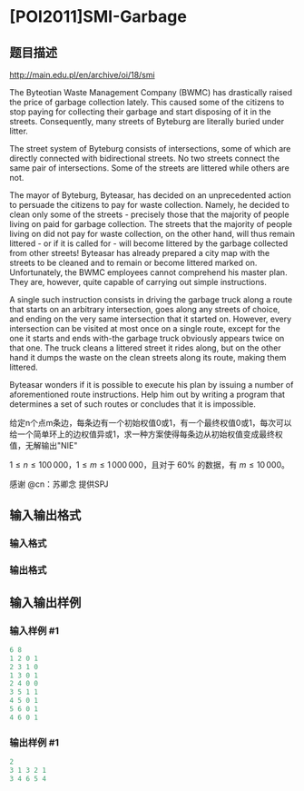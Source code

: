 # [POI2011]SMI-Garbage

## 题目描述

http://main.edu.pl/en/archive/oi/18/smi

The Byteotian Waste Management Company (BWMC) has drastically raised the price of garbage collection lately. This caused some of the citizens to stop paying for collecting their garbage and start disposing of it in the streets. Consequently, many streets of Byteburg are literally buried under litter.

The street system of Byteburg consists of intersections, some of which are directly connected with bidirectional streets. No two streets connect the same pair of intersections. Some of the streets are littered while others are not.

The mayor of Byteburg, Byteasar, has decided on an unprecedented action to persuade the citizens to pay for waste collection. Namely, he decided to clean only some of the streets - precisely those that the majority of people living on paid for garbage collection. The streets that the majority of people living on did not pay for waste collection, on the other hand, will thus remain littered - or if it is called for - will become littered by the garbage collected from other streets! Byteasar has already prepared a city map with the streets to be cleaned and to remain or become littered marked on. Unfortunately, the BWMC employees cannot comprehend his master plan. They are, however, quite capable of carrying out simple instructions.

A single such instruction consists in driving the garbage truck along a route that starts on an arbitrary intersection, goes along any streets of choice, and ending on the very same intersection that it started on. However, every intersection can be visited at most once on a single route, except for the one it starts and ends with-the garbage truck obviously appears twice on that one. The truck cleans a littered street it rides along, but on the other hand it dumps the waste on the clean streets along its route, making them littered.

Byteasar wonders if it is possible to execute his plan by issuing a number of aforementioned route instructions. Help him out by writing a program that determines a set of such routes or concludes that it is impossible.

给定n个点m条边，每条边有一个初始权值0或1，有一个最终权值0或1，每次可以给一个简单环上的边权值异或1，求一种方案使得每条边从初始权值变成最终权值，无解输出"NIE"

$1 \leq n \leq 100\,000$，$1 \leq m \leq 1\,000\,000$，且对于 $60\%$ 的数据，有 $m \leq 10\,000$。

感谢 @cn：苏卿念 提供SPJ

## 输入输出格式

### 输入格式

### 输出格式

## 输入输出样例

### 输入样例 #1

```cpp
6 8
1 2 0 1
2 3 1 0
1 3 0 1
2 4 0 0
3 5 1 1
4 5 0 1
5 6 0 1
4 6 0 1
```


### 输出样例 #1

```cpp
2
3 1 3 2 1
3 4 6 5 4
```


